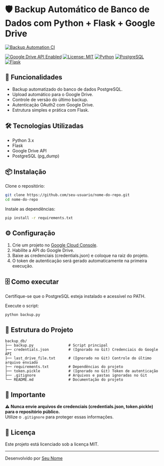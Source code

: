 # 🛡️ Backup Automático de Banco de Dados com Python + Flask + Google Drive

[![Backup Automation CI](https://github.com/hebertlago/backup-db-automation/actions/workflows/backup.yml/badge.svg)](https://github.com/hebertlago/backup-db-automation/actions/workflows/backup.yml)

[![Google Drive API Enabled](https://img.shields.io/badge/Google%20Drive-API%20Enabled-brightgreen?logo=google-drive&logoColor=white)](https://console.cloud.google.com/)
[![License: MIT](https://img.shields.io/badge/License-MIT-blue.svg)](https://opensource.org/licenses/MIT)
[![Python](https://img.shields.io/badge/Python-3.x-blue?logo=python&logoColor=white)](https://www.python.org/)
[![PostgreSQL](https://img.shields.io/badge/PostgreSQL-Backup-blue?logo=postgresql&logoColor=white)](https://www.postgresql.org/)
[![Flask](https://img.shields.io/badge/Flask-Framework-lightgrey?logo=flask&logoColor=white)](https://flask.palletsprojects.com/)

## 🚀 Funcionalidades
- Backup automatizado do banco de dados PostgreSQL.
- Upload automático para o Google Drive.
- Controle de versão do último backup.
- Autenticação OAuth2 com Google Drive.
- Estrutura simples e prática com Flask.

## 🛠️ Tecnologias Utilizadas
- Python 3.x
- Flask
- Google Drive API
- PostgreSQL (pg_dump)

## 📦 Instalação
Clone o repositório:
```bash
git clone https://github.com/seu-usuario/nome-do-repo.git
cd nome-do-repo
```

Instale as dependências:
```bash
pip install -r requirements.txt
```

## ⚙️ Configuração
1. Crie um projeto no [Google Cloud Console](https://console.cloud.google.com/).
2. Habilite a API do Google Drive.
3. Baixe as credenciais (credentials.json) e coloque na raiz do projeto.
4. O token de autenticação será gerado automaticamente na primeira execução.

## 🗄️ Como executar
Certifique-se que o PostgreSQL esteja instalado e acessível no PATH.

Execute o script:
```bash
python backup.py
```

## 📄 Estrutura do Projeto
```
backup_db/
├── backup.py                # Script principal
├── credentials.json         # (Ignorado no Git) Credenciais do Google API
├── last_drive_file.txt      # (Ignorado no Git) Controle do último arquivo enviado
├── requirements.txt         # Dependências do projeto
├── token.pickle             # (Ignorado no Git) Token de autenticação
├── .gitignore               # Arquivos e pastas ignoradas no Git
└── README.md                # Documentação do projeto
```

## 🔐 Importante
⚠️ **Nunca envie arquivos de credenciais (credentials.json, token.pickle) para o repositório público.**  
Utilize o `.gitignore` para proteger essas informações.

## 📝 Licença
Este projeto está licenciado sob a licença MIT.

---

Desenvolvido por [Seu Nome](https://github.com/seu-usuario)